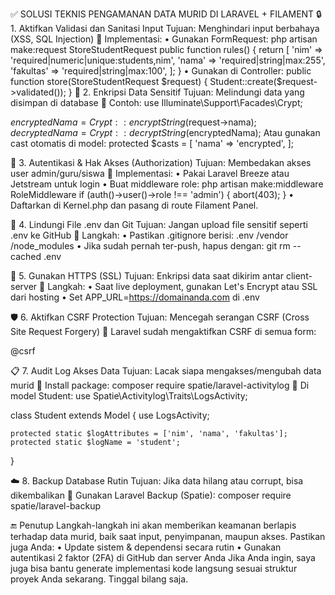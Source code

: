 ✅ SOLUSI TEKNIS PENGAMANAN DATA MURID DI LARAVEL + FILAMENT
🔒 1. Aktifkan Validasi dan Sanitasi Input
Tujuan: Menghindari input berbahaya (XSS, SQL Injection)
📌 Implementasi:
•	Gunakan FormRequest:
php artisan make:request StoreStudentRequest
public function rules()
{
    return [
        'nim' => 'required|numeric|unique:students,nim',
        'nama' => 'required|string|max:255',
        'fakultas' => 'required|string|max:100',
    ];
}
•	Gunakan di Controller:
public function store(StoreStudentRequest $request)
{
    Student::create($request->validated());
}
🔐 2. Enkripsi Data Sensitif
Tujuan: Melindungi data yang disimpan di database
📌 Contoh:
use Illuminate\Support\Facades\Crypt;

$encryptedNama = Crypt::encryptString($request->nama);
$decryptedNama = Crypt::decryptString($encryptedNama);
Atau gunakan cast otomatis di model:
protected $casts = [
 'nama' => 'encrypted',
];

👤 3. Autentikasi & Hak Akses (Authorization)
Tujuan: Membedakan akses user admin/guru/siswa
📌 Implementasi:
•	Pakai Laravel Breeze atau Jetstream untuk login
•	Buat middleware role:
php artisan make:middleware RoleMiddleware
if (auth()->user()->role !== 'admin') {
    abort(403);
}
•	Daftarkan di Kernel.php dan pasang di route Filament Panel.

🧾 4. Lindungi File .env dan Git
Tujuan: Jangan upload file sensitif seperti .env ke GitHub
📌 Langkah:
•	Pastikan .gitignore berisi:
.env
/vendor
/node_modules
•	Jika sudah pernah ter-push, hapus dengan:
git rm --cached .env

💾 5. Gunakan HTTPS (SSL)
Tujuan: Enkripsi data saat dikirim antar client-server
📌 Langkah:
•	Saat live deployment, gunakan Let's Encrypt atau SSL dari hosting
•	Set APP_URL=https://domainanda.com di .env

🛡️ 6. Aktifkan CSRF Protection
Tujuan: Mencegah serangan CSRF (Cross Site Request Forgery)
📌 Laravel sudah mengaktifkan CSRF di semua form:
<form method="POST">
  @csrf
</form>

📋 7. Audit Log Akses Data
Tujuan: Lacak siapa mengakses/mengubah data murid
📌 Install package:
composer require spatie/laravel-activitylog
📌 Di model Student:
use Spatie\Activitylog\Traits\LogsActivity;

class Student extends Model
{
    use LogsActivity;

    protected static $logAttributes = ['nim', 'nama', 'fakultas'];
    protected static $logName = 'student';
}

☁️ 8. Backup Database Rutin
Tujuan: Jika data hilang atau corrupt, bisa dikembalikan
📌 Gunakan Laravel Backup (Spatie):
composer require spatie/laravel-backup

🔚 Penutup
Langkah-langkah ini akan memberikan keamanan berlapis terhadap data murid, baik saat input, penyimpanan, maupun akses. Pastikan juga Anda:
•	Update sistem & dependensi secara rutin
•	Gunakan autentikasi 2 faktor (2FA) di GitHub dan server Anda
Jika Anda ingin, saya juga bisa bantu generate implementasi kode langsung sesuai struktur proyek Anda sekarang. Tinggal bilang saja.

